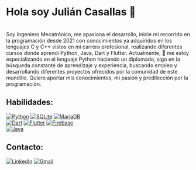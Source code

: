 # Hola soy Julián Casallas 👋
</br>
Soy Ingeniero Mecatrónico, me apasiona el desarrollo, inicie mi recorrido en la programación desde 2021 con conocimientos ya adquiridos en los lenguajes C y C++ vistos en mi carrera profesional, realizando diferentes cursos donde aprendí Python, Java, Dart y Flutter. Actualmente, 🌱 me estoy especializando en el lenguaje Python haciendo un diplomado, sigo en la búsqueda constante de aprendizaje y experiencia, buscando empleo y desarrollando diferentes proyectos ofrecidos por la comunidad de este mundillo. Quiero aportar mis conocimientos, mi pasión y predilección por la programación.

## Habilidades:
[![Python](https://img.shields.io/badge/-Python-FFF700)]()
[![SQLite](https://img.shields.io/badge/-SQLite-FBFBFD)]()
[![MariaDB](https://img.shields.io/badge/-MariaDB-2DE500)]()
</br>
[![Dart](https://img.shields.io/badge/-Dart-151515)]()
[![Flutter](https://img.shields.io/badge/-Flutter-217FFE)]()
[![Firebase](https://img.shields.io/badge/-Firebase-C96B00)]()
</br>
[![Java](https://img.shields.io/badge/-Java-BC0000)]()

## Contacto:

[![LinkedIn](https://img.shields.io/badge/-Linkedin-0041CB)](https://www.linkedin.com/in/julian-david-casallas-bernal-83b44217a/)
[![Gmail](https://img.shields.io/badge/-Gmail-red)](julian.casallasb@gmail.com)

